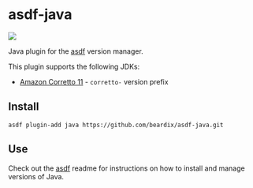 # asdf-java

![](https://github.com/beardix/asdf-java/workflows/ci/badge.svg)

Java plugin for the [asdf](https://github.com/asdf-vm/asdf) version manager.

This plugin supports the following JDKs:
* [Amazon Corretto 11](https://aws.amazon.com/corretto/) - `corretto-` version prefix

## Install

```
asdf plugin-add java https://github.com/beardix/asdf-java.git
```

## Use

Check out the [asdf](https://github.com/asdf-vm/asdf) readme for instructions on how to install and manage versions of Java.
